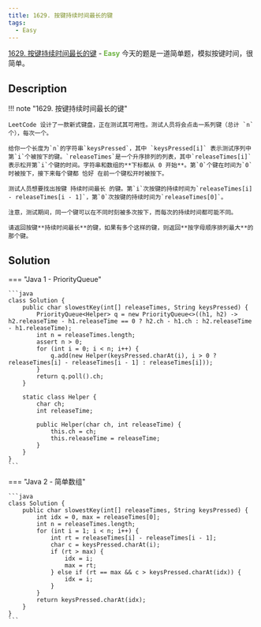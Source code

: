 ```yaml
---
title: 1629. 按键持续时间最长的键
tags:
  - Easy
---
```


[1629. 按键持续时间最长的键](https://leetcode-cn.com/problems/slowest-key/) - <span style="color: #6db341; font-weight: bold">Easy</span>
今天的题是一道简单题，模拟按键时间，很简单。

## Description

!!! note "1629. 按键持续时间最长的键"

    LeetCode 设计了一款新式键盘，正在测试其可用性。测试人员将会点击一系列键（总计 `n` 个），每次一个。

    给你一个长度为`n`的字符串`keysPressed`，其中 `keysPressed[i]` 表示测试序列中第`i`个被按下的键。`releaseTimes`是一个升序排列的列表，其中`releaseTimes[i]`表示松开第`i`个键的时间。字符串和数组的**下标都从 0 开始**。第`0`个键在时间为`0`时被按下，接下来每个键都 恰好 在前一个键松开时被按下。

    测试人员想要找出按键 持续时间最长 的键。第`i`次按键的持续时间为`releaseTimes[i] - releaseTimes[i - 1]`，第`0`次按键的持续时间为`releaseTimes[0]`。

    注意，测试期间，同一个键可以在不同时刻被多次按下，而每次的持续时间都可能不同。

    请返回按键**持续时间最长**的键，如果有多个这样的键，则返回**按字母顺序排列最大**的那个键。


## Solution

=== "Java 1 - PriorityQueue"

    ```java
    class Solution {
        public char slowestKey(int[] releaseTimes, String keysPressed) {
            PriorityQueue<Helper> q = new PriorityQueue<>((h1, h2) -> h2.releaseTime - h1.releaseTime == 0 ? h2.ch - h1.ch : h2.releaseTime - h1.releaseTime);
            int n = releaseTimes.length;
            assert n > 0;
            for (int i = 0; i < n; i++) {
                q.add(new Helper(keysPressed.charAt(i), i > 0 ? releaseTimes[i] - releaseTimes[i - 1] : releaseTimes[i]));
            }
            return q.poll().ch;
        } 

        static class Helper {
            char ch;
            int releaseTime;

            public Helper(char ch, int releaseTime) {
                this.ch = ch;
                this.releaseTime = releaseTime;
            }
        }
    }
    ```

=== "Java 2 - 简单数组"

    ```java
    class Solution {
        public char slowestKey(int[] releaseTimes, String keysPressed) {
            int idx = 0, max = releaseTimes[0];
            int n = releaseTimes.length;
            for (int i = 1; i < n; i++) {
                int rt = releaseTimes[i] - releaseTimes[i - 1];
                char c = keysPressed.charAt(i);
                if (rt > max) {
                    idx = i;
                    max = rt;
                } else if (rt == max && c > keysPressed.charAt(idx)) {
                    idx = i;
                }
            }
            return keysPressed.charAt(idx);
        }
    }
    ```